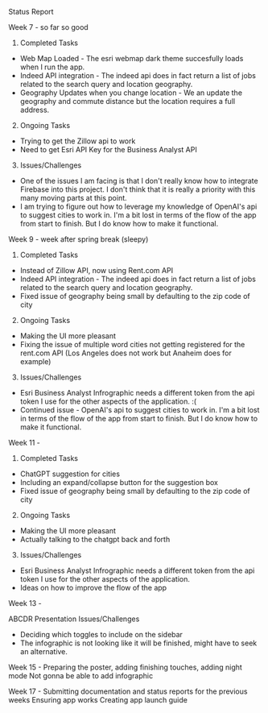 Status Report

Week 7 - so far so good

1. Completed Tasks
- Web Map Loaded - The esri webmap dark theme succesfully loads when I run the app.
- Indeed API integration - The indeed api does in fact return a list of jobs related to the search query and location geography.
- Geography Updates when you change location - We an update the geography and commute distance but the location requires a full address.

2. Ongoing Tasks
- Trying to get the Zillow api to work
- Need to get Esri API Key for the Business Analyst API

3. Issues/Challenges
- One of the issues I am facing is that I don't really know how  to integrate Firebase into this project. I don't think that it is really a priority with this many moving parts at this point.
- I am trying to figure out how to leverage my knowledge of OpenAI's api to suggest cities to work in. I'm a bit lost in terms of the flow of the app from start to finish. But I do know how to make it functional.


Week 9 - week after spring break (sleepy)

1. Completed Tasks
- Instead of Zillow API, now using Rent.com API
- Indeed API integration - The indeed api does in fact return a list of jobs related to the search query and location geography.
- Fixed issue of geography being small by defaulting to the zip code of city 

2. Ongoing Tasks
- Making the UI more pleasant
- Fixing the issue of multiple word cities not getting registered for the rent.com API (Los Angeles does not work but Anaheim does for example)

3. Issues/Challenges
- Esri Business Analyst Infrographic needs a different token from the api token I use for the other aspects of the application. :( 
- Continued issue -  OpenAI's api to suggest cities to work in. I'm a bit lost in terms of the flow of the app from start to finish. But I do know how to make it functional.


Week 11 - 
1. Completed Tasks
- ChatGPT suggestion for cities
- Including an expand/collapse button for the suggestion box
- Fixed issue of geography being small by defaulting to the zip code of city 

2. Ongoing Tasks
- Making the UI more pleasant
- Actually talking to the chatgpt back and forth

3. Issues/Challenges
- Esri Business Analyst Infrographic needs a different token from the api token I use for the other aspects of the application. 
- Ideas on how to improve the flow of the app

Week 13 - 

ABCDR Presentation
Issues/Challenges
- Deciding which toggles to include on the sidebar
- The infographic is not looking like it will be finished, might have to seek an alternative.


Week 15 - 
Preparing the poster, adding finishing touches, adding night mode
Not gonna be able to add infographic

Week 17 - 
Submitting documentation and status reports for the previous weeks
Ensuring app works 
Creating app launch guide
